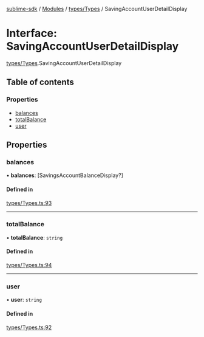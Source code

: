 [sublime-sdk](../README.md) / [Modules](../modules.md) / [types/Types](../modules/types_Types.md) / SavingAccountUserDetailDisplay

# Interface: SavingAccountUserDetailDisplay

[types/Types](../modules/types_Types.md).SavingAccountUserDetailDisplay

## Table of contents

### Properties

- [balances](types_Types.SavingAccountUserDetailDisplay.md#balances)
- [totalBalance](types_Types.SavingAccountUserDetailDisplay.md#totalbalance)
- [user](types_Types.SavingAccountUserDetailDisplay.md#user)

## Properties

### balances

• **balances**: [SavingsAccountBalanceDisplay?]

#### Defined in

[types/Types.ts:93](https://github.com/akshay111meher/sublime-sdk/blob/14369ff/src/types/Types.ts#L93)

___

### totalBalance

• **totalBalance**: `string`

#### Defined in

[types/Types.ts:94](https://github.com/akshay111meher/sublime-sdk/blob/14369ff/src/types/Types.ts#L94)

___

### user

• **user**: `string`

#### Defined in

[types/Types.ts:92](https://github.com/akshay111meher/sublime-sdk/blob/14369ff/src/types/Types.ts#L92)
